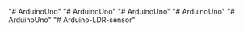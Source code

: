 "# ArduinoUno" 
"# ArduinoUno" 
"# ArduinoUno" 
"# ArduinoUno" 
"# ArduinoUno" 
"# Arduino-LDR-sensor" 
